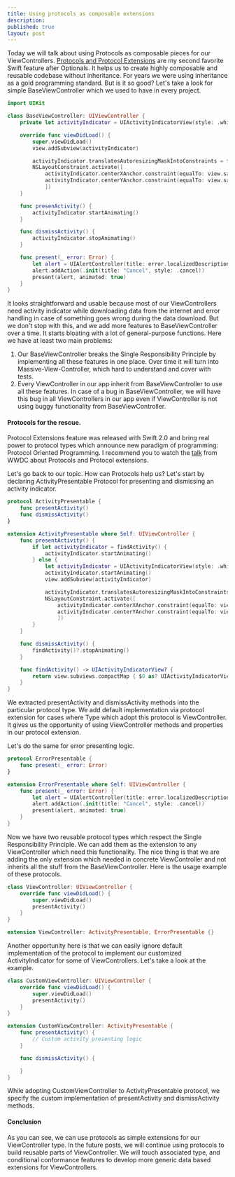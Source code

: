 ```yaml
---
title: Using protocols as composable extensions
description: 
published: true
layout: post
---
```


Today we will talk about using Protocols as composable pieces for our ViewControllers. [Protocols and Protocol Extensions](/2019/01/23/maintaining-state-in-view-controllers) are my second favorite Swift feature after Optionals. It helps us to create highly composable and reusable codebase without inheritance. For years we were using inheritance as a gold programming standard. But is it so good? Let's take a look for simple BaseViewController which we used to have in every project.

```swift
import UIKit

class BaseViewController: UIViewController {
    private let activityIndicator = UIActivityIndicatorView(style: .whiteLarge)

    override func viewDidLoad() {
        super.viewDidLoad()
        view.addSubview(activityIndicator)

        activityIndicator.translatesAutoresizingMaskIntoConstraints = false
        NSLayoutConstraint.activate([
            activityIndicator.centerXAnchor.constraint(equalTo: view.safeAreaLayoutGuide.centerXAnchor),
            activityIndicator.centerYAnchor.constraint(equalTo: view.safeAreaLayoutGuide.centerYAnchor)
            ])
    }

    func presenActivity() {
        activityIndicator.startAnimating()
    }

    func dismissActivity() {
        activityIndicator.stopAnimating()
    }

    func present(_ error: Error) {
        let alert = UIAlertController(title: error.localizedDescription, message: nil, preferredStyle: .alert)
        alert.addAction(.init(title: "Cancel", style: .cancel))
        present(alert, animated: true)
    }
}
```

It looks straightforward and usable because most of our ViewControllers need activity indicator while downloading data from the internet and error handling in case of something goes wrong during the data download. But we don't stop with this, and we add more features to BaseViewController over a time. It starts bloating with a lot of general-purpose functions. Here we have at least two main problems:

1. Our BaseViewController breaks the Single Responsibility Principle by implementing all these features in one place. Over time it will turn into Massive-View-Controller, which hard to understand and cover with tests.
2. Every ViewController in our app inherit from BaseViewController to use all these features. In case of a bug in BaseViewController, we will have this bug in all ViewControllers in our app even if ViewController is not using buggy functionality from BaseViewController.

#### Protocols for the rescue.
Protocol Extensions feature was released with Swift 2.0 and bring real power to protocol types which announce new paradigm of programming: Protocol Oriented Programming. I recommend you to watch the [talk](https://developer.apple.com/videos/play/wwdc2015/408/) from WWDC about Protocols and Protocol extensions.

Let's go back to our topic. How can Protocols help us? Let's start by declaring ActivityPresentable Protocol for presenting and dismissing an activity indicator.

```swift
protocol ActivityPresentable {
    func presentActivity()
    func dismissActivity()
}

extension ActivityPresentable where Self: UIViewController {
    func presentActivity() {
        if let activityIndicator = findActivity() {
            activityIndicator.startAnimating()
        } else {
            let activityIndicator = UIActivityIndicatorView(style: .whiteLarge)
            activityIndicator.startAnimating()
            view.addSubview(activityIndicator)

            activityIndicator.translatesAutoresizingMaskIntoConstraints = false
            NSLayoutConstraint.activate([
                activityIndicator.centerXAnchor.constraint(equalTo: view.safeAreaLayoutGuide.centerXAnchor),
                activityIndicator.centerYAnchor.constraint(equalTo: view.safeAreaLayoutGuide.centerYAnchor)
                ])
        }
    }

    func dismissActivity() {
        findActivity()?.stopAnimating()
    }

    func findActivity() -> UIActivityIndicatorView? {
        return view.subviews.compactMap { $0 as? UIActivityIndicatorView }.first
    }
}
```

We extracted presentActivity and dismissActivity methods into the particular protocol type. We add default implementation via protocol extension for cases where Type which adopt this protocol is ViewController. It gives us the opportunity of using ViewController methods and properties in our protocol extension.

Let's do the same for error presenting logic.

```swift
protocol ErrorPresentable {
    func present(_ error: Error)
}

extension ErrorPresentable where Self: UIViewController {
    func present(_ error: Error) {
        let alert = UIAlertController(title: error.localizedDescription, message: nil, preferredStyle: .alert)
        alert.addAction(.init(title: "Cancel", style: .cancel))
        present(alert, animated: true)
    }
}
```

Now we have two reusable protocol types which respect the Single Responsibility Principle. We can add them as the extension to any ViewController which need this functionality. The nice thing is that we are adding the only extension which needed in concrete ViewController and not inherits all the stuff from the BaseViewController. Here is the usage example of these protocols.

```swift
class ViewController: UIViewController {
    override func viewDidLoad() {
        super.viewDidLoad()
        presentActivity()
    }
}

extension ViewController: ActivityPresentable, ErrorPresentable {}
```

Another opportunity here is that we can easily ignore default implementation of the protocol to implement our customized ActivityIndicator for some of ViewControllers. Let's take a look at the example.

```swift
class CustomViewController: UIViewController {
    override func viewDidLoad() {
        super.viewDidLoad()
        presentActivity()
    }
}

extension CustomViewController: ActivityPresentable {
    func presentActivity() {
        // Custom activity presenting logic
    }

    func dismissActivity() {

    }
}
```

While adopting CustomViewController to ActivityPresentable protocol, we specify the custom implementation of presentActivity and dismissActivity methods.

#### Conclusion
As you can see, we can use protocols as simple extensions for our ViewController type. In the future posts, we will continue using protocols to build reusable parts of ViewController. We will touch associated type, and conditional conformance features to develop more generic data based extensions for ViewControllers.
